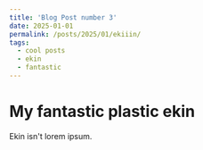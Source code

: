 ```yaml
---
title: 'Blog Post number 3'
date: 2025-01-01
permalink: /posts/2025/01/ekiiin/
tags:
  - cool posts
  - ekin
  - fantastic
---
```


# My fantastic plastic ekin

Ekin isn't lorem ipsum.
